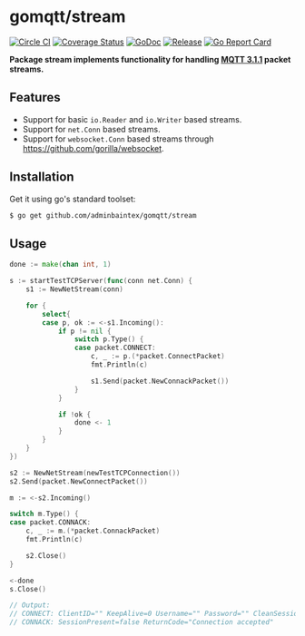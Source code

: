 # gomqtt/stream

[![Circle CI](https://img.shields.io/circleci/project/gomqtt/stream.svg)](https://circleci.com/gh/gomqtt/stream)
[![Coverage Status](https://coveralls.io/repos/gomqtt/stream/badge.svg?branch=master&service=github)](https://coveralls.io/github/gomqtt/stream?branch=master)
[![GoDoc](https://godoc.org/github.com/adminbaintex/gomqtt/stream?status.svg)](http://godoc.org/github.com/adminbaintex/gomqtt/stream)
[![Release](https://img.shields.io/github/release/gomqtt/stream.svg)](https://github.com/adminbaintex/gomqtt/stream/releases)
[![Go Report Card](http://goreportcard.com/badge/gomqtt/stream)](http://goreportcard.com/report/gomqtt/stream)

**Package stream implements functionality for handling [MQTT 3.1.1](http://docs.oasis-open.org/mqtt/mqtt/v3.1.1/) packet streams.**

## Features

- Support for basic `io.Reader` and `io.Writer` based streams.
- Support for `net.Conn` based streams.
- Support for `websocket.Conn` based streams through <https://github.com/gorilla/websocket>.

## Installation

Get it using go's standard toolset:

```bash
$ go get github.com/adminbaintex/gomqtt/stream
```

## Usage

```go
done := make(chan int, 1)

s := startTestTCPServer(func(conn net.Conn) {
    s1 := NewNetStream(conn)

    for {
        select{
        case p, ok := <-s1.Incoming():
            if p != nil {
                switch p.Type() {
                case packet.CONNECT:
                    c, _ := p.(*packet.ConnectPacket)
                    fmt.Println(c)

                    s1.Send(packet.NewConnackPacket())
                }
            }

            if !ok {
                done <- 1
            }
        }
    }
})

s2 := NewNetStream(newTestTCPConnection())
s2.Send(packet.NewConnectPacket())

m := <-s2.Incoming()

switch m.Type() {
case packet.CONNACK:
    c, _ := m.(*packet.ConnackPacket)
    fmt.Println(c)

    s2.Close()
}

<-done
s.Close()

// Output:
// CONNECT: ClientID="" KeepAlive=0 Username="" Password="" CleanSession=true WillTopic="" WillPayload="" WillQOS=0 WillRetain=false
// CONNACK: SessionPresent=false ReturnCode="Connection accepted"
```
